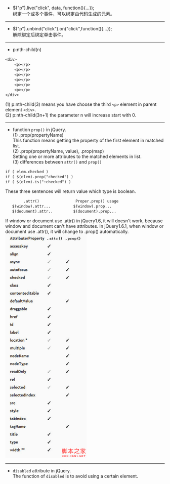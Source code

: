 * $("p").live("click", data, function(){...});  
绑定一个或多个事件，可以绑定由代码生成的元素。
***
* $("p").unbind("click").on("click",function(){...});  
解除绑定后绑定单击事件。
***
* p:nth-child(n)  
```
<div>
    <p></p>
    <p></p>
    <p></p>
    <p></p>
    <p></p>
    <p></p>
</div>
```
(1) p:nth-child(3) means you have choose the third `<p>` element in parent element `<div>`.  
(2) p:nth-child(3n+1) the parameter n will increase start with 0.
***
* function `prop()` in jQuery.  
(1) .prop(propertyName)  
This function means getting the property of the first element in matched list.  
(2) .prop(propertyName, value), .prop(map)  
Setting one or more attributes to the matched elements in list.  
(3) differences between `attr()` and `prop()`  
```
if ( elem.checked ) 
if ( $(elem).prop("checked") ) 
if ( $(elem).is(":checked") ) 
```
These three sentences will return value which type is boolean.  
```
        .attr()                Proper.prop() usage
   $(window).attr...          $(window).prop...
   $(document).attr..         $(document).prop...
```
If window or document use .attr() in jQuery1.6, it will doesn't work, because window and document can't have attributes. In jQuery1.6.1, when window or document use .attr(), it will change to .prop() automatically.  
![](../images/201311151723484.png)  
***
* `disabled` attribute in jQuery.  
The function of `disabled` is to avoid using a certain element.  

